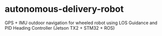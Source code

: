 # autonomous-delivery-robot
GPS + IMU outdoor navigation for wheeled robot using LOS Guidance and PID Heading Controller (Jetson TX2 + STM32 + ROS)
